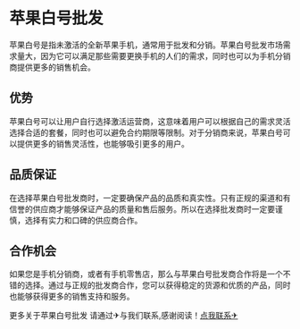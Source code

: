 # 苹果白号批发

苹果白号是指未激活的全新苹果手机，通常用于批发和分销。苹果白号批发市场需求量大，因为它可以满足那些需要更换手机的人们的需求，同时也可以为手机分销商提供更多的销售机会。

## 优势

苹果白号可以让用户自行选择激活运营商，这意味着用户可以根据自己的需求灵活选择合适的套餐，同时也可以避免合约期限等限制。对于分销商来说，苹果白号可以提供更多的销售灵活性，也能够吸引更多的用户。

## 品质保证

在选择苹果白号批发商时，一定要确保产品的品质和真实性。只有正规的渠道和有信誉的供应商才能够保证产品的质量和售后服务。所以在选择批发商时一定要谨慎，选择有实力和口碑的供应商合作。

## 合作机会

如果您是手机分销商，或者有手机零售店，那么与苹果白号批发商合作将是一个不错的选择。通过与正规的批发商合作，您可以获得稳定的货源和优质的产品，同时也能够获得更多的销售支持和服务。

更多关于苹果白号批发 请通过✈与我们联系,感谢阅读！[点我联系✈](https://home.G208.com)